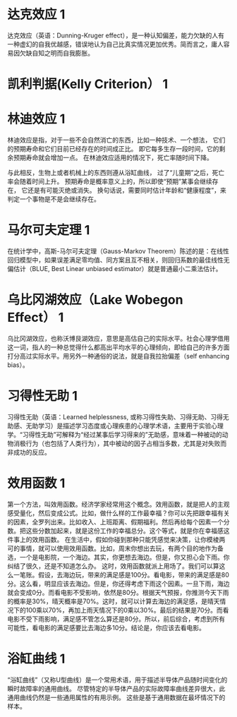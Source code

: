 # 达克效应 1

达克效应（英语：Dunning-Kruger effect），是一种认知偏差，能力欠缺的人有一种虚幻的自我优越感，错误地认为自己比真实情况更加优秀。简而言之，庸人容易因欠缺自知之明而自我膨胀。

# 凯利判据(Kelly Criterion） 1

# 林迪效应 1

林迪效应是指，对于一些不会自然消亡的东西，比如一种技术、一个想法，
它们的预期寿命和它们目前已经存在的时间成正比。
即它每多生存一段时间，它的剩余预期寿命就会增加一点。
在林迪效应适用的情况下，死亡率随时间下降。

与此相反，生物上或者机械上的东西则遵从浴缸曲线，
过了“儿童期”之后，死亡率会随着时间上升。
预期寿命是概率意义上的，所以即使“预期”某事会继续存在，
它还是有可能灭绝或消失。
换句话说，需要同时估计年龄和“健康程度”，来判定一个事物是不是会继续存在。

# 马尔可夫定理 1

在统计学中，高斯-马尔可夫定理（Gauss-Markov Theorem）陈述的是：在线性回归模型中，如果误差满足零均值、同方案且互不相关，则回归系数的最佳线性无偏估计（BLUE, Best Linear unbiased estimator）就是普通最小二乘法估计。

# 乌比冈湖效应（Lake Wobegon Effect） 1

乌比冈湖效应，也称沃博艮湖效应，意思是高估自己的实际水平。社会心理学借用这一词，指人的一种总觉得什么都高出平均水平的心理倾向，即给自己的许多方面打分高过实际水平。用另外一种通俗的说法，就是自我拉抬偏差（self enhancing bias）。

# 习得性无助 1

习得性无助（英语：Learned helplessness, 或称习得性失助、习得无助、习得无助感、无助学习）是描述学习态度或心理疾患的心理学术语，主要用于实验心理学。“习得性无助”可解释为“经过某事后学习得来的”无助感，意味着一种被动的动物消极行为（也包括了人类行为），其中被动的因子占相当多数，尤其是对失败而非成功的反应。

# 效用函数 1

第一个方法，叫效用函数。经济学家经常用这个概念。效用函数，就是把人的主观感受量化，然后变成公式。比如，做什么样的工作最幸福？你可以先把跟幸福有关的因素，全罗列出来。比如收入、上班距离、假期福利。然后再给每个因素一个分数。把这些分数加起来，就是这份工作的幸福总分。这个等式，就是你在幸福感这件事上的效用函数。
在生活中，假如你碰到那种只能凭感觉来决策，让你模棱两可的事情，就可以使用效用函数。比如，周末你想出去玩，有两个目的地作为备选，一个是电影院，一个海边。其实，你更想去海边。但是，你又担心会下雨。你纠结了很久，还是不知道怎么办。
这时，效用函数就派上用场了。我们可以算这么一笔账。假设，去海边玩，带来的满足感是100分。看电影，带来的满足感是80分。这么看，明显应该去海边。但是，你还得考虑下雨这个因素。一旦下雨，海边就会变成0分。而看电影不受影响，依然是80分。根据天气预报，你推测今天下雨的概率是30%，晴天概率是70%。这时，就可以计算去海边的满足感，是晴天情况下的100乘以70%，再加上雨天情况下的0乘以30%。最后的结果是70分。而看电影不受下雨影响，满足感不管怎么算还是80分。所以，前后综合，考虑到所有可能性，看电影的满足感要比去海边多10分。结论是，你应该去看电影。

# 浴缸曲线 1

“浴缸曲线”（又称U型曲线）是一个常用术语，用于描述半导体产品随时间变化的瞬时故障率的通用曲线。
尽管特定的半导体产品的实际故障率曲线差异很大，此通用曲线仍然是一些通用属性的有用示例。
这些是基于通用数据在最坏情况下的样本。
